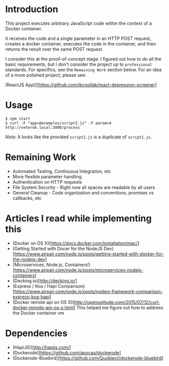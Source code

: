 Introduction
==

This project executes arbitrary JavaScript code within the context of a Docker container.

It receives the code and a single parameter in an HTTP POST request, creates a docker container, executes the code in the container,
 and then returns the result over the same POST request.

I consider this at the proof-of-concept stage. I figured out how to do all the basic requirements, but I don't consider the project up to `professional` standards. For specifics, see the `Remaining Work` section below. For an idea of a more polished project, please see:

(ReactJS App)[]https://github.com/jbcpollak/react-depression-screener]



Usage
==

    $ npm start
    $ curl -F "app=@examples/script2.js" -F param=4 http://veterok.local:3000/process

*Note*: It looks like the provided `script2.js` is a duplicate of `script1.js`.

Remaining Work
==

*   Automated Testing, Continuous Integration, etc
*   More flexible parameter handling
*   Authentication on HTTP requests
*   File System Security - Right now all spaces are readable by all users
*   General Cleanup - Code organization and conventions, promises vs callbacks, etc


Articles I read while implementing this
==

*   (Docker on OS X)[https://docs.docker.com/installation/mac/]
*   (Getting Started with Docer for the NodeJS Dev)[https://www.airpair.com/node.js/posts/getting-started-with-docker-for-the-nodejs-dev]
*   (Microservices, Node.js, Containers!)[https://www.airpair.com/node.js/posts/microservices-nodejs-containers]
*   (Decking.io)[http://decking.io/]
*   (Express / Koa / Hapi Comparison)[https://www.airpair.com/node.js/posts/nodejs-framework-comparison-express-koa-hapi]
*   (Docker remote api on OS X)[http://opensolitude.com/2015/07/12/curl-docker-remote-api-os-x.html]
    This helped me figure out how to address the Docker container vm

Dependencies
==
*   (HapiJS)[http://hapijs.com/]
*   (Dockerode)[https://github.com/apocas/dockerode]
*   (Dockerode-Bluebird)[https://github.com/Quobject/dockerode-bluebird]
